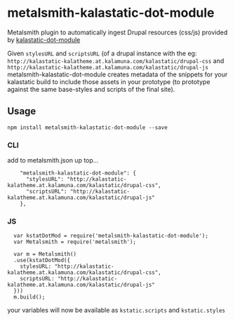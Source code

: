 # metalsmith-kalastatic-dot-module
Metalsmith plugin to automatically ingest Drupal resources (css/js) provided by [kalastatic-dot-module](https://www.drupal.org/sandbox/sonictruth/2624634)

Given ```stylesURL``` and ```scriptsURL``` (of a drupal instance with the  eg: ```http://kalastatic-kalatheme.at.kalamuna.com/kalastatic/drupal-css``` and ```http://kalastatic-kalatheme.at.kalamuna.com/kalastatic/drupal-js``` metalsmith-kalastatic-dot-module creates metadata of the snippets for your kalastatic build to include those assets in your prototype (to prototype against the same base-styles and scripts of the final site).

## Usage
```npm install metalsmith-kalastatic-dot-module --save```

### CLI
add to metalsmith.json up top…
```
    "metalsmith-kalastatic-dot-module": {
      "stylesURL": "http://kalastatic-kalatheme.at.kalamuna.com/kalastatic/drupal-css",
      "scriptsURL": "http://kalastatic-kalatheme.at.kalamuna.com/kalastatic/drupal-js"
    },
```

### JS
```
  var kstatDotMod = require('metalsmith-kalastatic-dot-module');
  var Metalsmith = require('metalsmith');

  var m = Metalsmith()
  .use(kstatDotMod({
    stylesURL: "http://kalastatic-kalatheme.at.kalamuna.com/kalastatic/drupal-css",
    scriptsURL: "http://kalastatic-kalatheme.at.kalamuna.com/kalastatic/drupal-js"
  }))
  m.build();
  ```
  
  your variables will now be available as
  ```kstatic.scripts``` and ```kstatic.styles```
